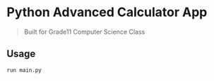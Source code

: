 # Python Advanced Calculator App

> Built for Grade11 Computer Science Class


## Usage

```python
run main.py
```